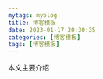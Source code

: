 ```yaml
---
mytags: myblog
title: 博客模板
date: 2023-01-17 20:30:35
categories: [博客模板]
tags: [博客模板]
---
```


本文主要介绍
<!-- more -->


